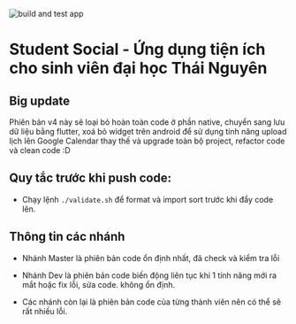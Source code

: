 ![build and test app](https://github.com/EagleTeam/student-social/workflows/build%20and%20test%20app/badge.svg?branch=new-version-and-refactor)

# Student Social - Ứng dụng tiện ích cho sinh viên đại học Thái Nguyên

## Big update
Phiên bản v4 này sẽ loại bỏ hoàn toàn code ở phần native, chuyển sang lưu dữ liệu bằng flutter, xoá bỏ widget trên android để sử dụng tính năng upload lịch lên Google Calendar thay thế và upgrade toàn bộ project, refactor code và clean code :D

## Quy tắc trước khi push code:
- Chạy lệnh `./validate.sh` để format và import sort trước khi đẩy code lên.



## Thông tin các nhánh

- Nhánh Master là phiên bản code ổn định nhất, đã check và kiểm tra lỗi

- Nhánh Dev là phiên bản code biến động liên tục khi 1 tính năng mới ra mắt hoặc fix lỗi, sửa code. không ổn định.

- Các nhánh còn lại là phiên bản code của từng thành viên nên có thể sẽ rất nhiều lỗi.
